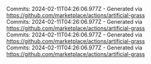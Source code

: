 Commits: 2024-02-11T04:26:06.977Z - Generated via https://github.com/marketplace/actions/artificial-grass
<br>
Commits: 2024-02-11T04:26:06.977Z - Generated via https://github.com/marketplace/actions/artificial-grass
<br>
Commits: 2024-02-11T04:26:06.977Z - Generated via https://github.com/marketplace/actions/artificial-grass
<br>
Commits: 2024-02-11T04:26:06.977Z - Generated via https://github.com/marketplace/actions/artificial-grass
<br>
